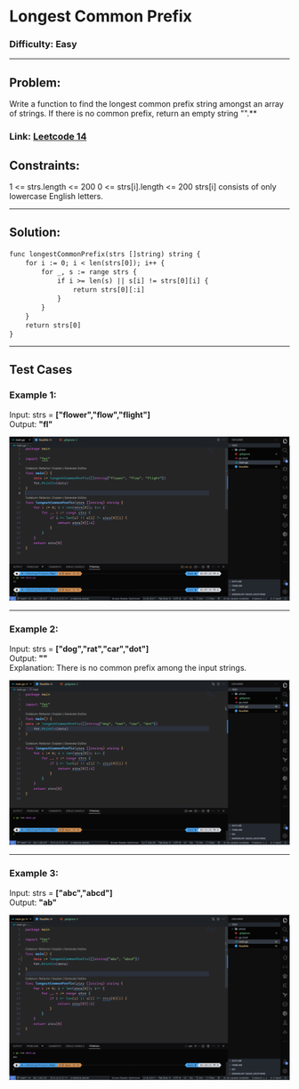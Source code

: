 # **Longest Common Prefix**
### Difficulty: **Easy**
---
## **Problem:**
Write a function to find the longest common prefix string amongst an array of strings.
If there is no common prefix, return an empty string "".**
### **Link:** **[Leetcode 14](https://leetcode.com/problems/longest-common-prefix/)**

## **Constraints:**
1 <= strs.length <= 200
0 <= strs[i].length <= 200
strs[i] consists of only lowercase English letters.

---
## **Solution:**

```
func longestCommonPrefix(strs []string) string {
	for i := 0; i < len(strs[0]); i++ {
		for _, s := range strs {
			if i >= len(s) || s[i] != strs[0][i] {
				return strs[0][:i]
			}
		}
	}
	return strs[0]
}
```
---
## **Test Cases**
### **Example 1:**

Input: strs = **["flower","flow","flight"]**<br />
Output: **"fl"**

![example1](./photos/exapmle1.png)

---

### **Example 2:**
Input: strs = **["dog","rat","car","dot"]**<br/>
Output: **""** <br/>
Explanation: There is no common prefix among the input strings.

![example2](./photos/exapmle2.png)

---

### **Example 3:**
Input: strs = **["abc","abcd"]**<br/>
Output: **"ab"**

![example3](./photos/exapmle3.png)